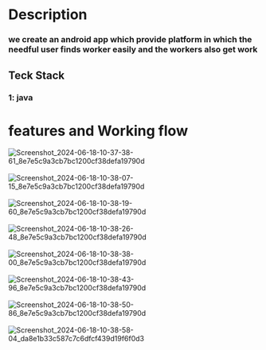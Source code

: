 # Description
### we create an android app which provide platform in which the needful user finds worker easily and the workers also get work
## Teck Stack
### 1: java

# features and Working flow

![Screenshot_2024-06-18-10-37-38-61_8e7e5c9a3cb7bc1200cf38defa19790d](https://github.com/KunjanPanchal/Linked-us/assets/157042147/81f75a0b-f1e0-4a9e-b9e2-efda79e4037d)  &nbsp; &nbsp; &nbsp;
![Screenshot_2024-06-18-10-38-07-15_8e7e5c9a3cb7bc1200cf38defa19790d](https://github.com/KunjanPanchal/Linked-us/assets/157042147/462e7306-0cf7-430e-b855-213c402b9aa4)  &nbsp; &nbsp; &nbsp;
![Screenshot_2024-06-18-10-38-19-60_8e7e5c9a3cb7bc1200cf38defa19790d](https://github.com/KunjanPanchal/Linked-us/assets/157042147/f98e295d-f5a4-468f-a301-270154ca8a40)  &nbsp; &nbsp; &nbsp;
![Screenshot_2024-06-18-10-38-26-48_8e7e5c9a3cb7bc1200cf38defa19790d](https://github.com/KunjanPanchal/Linked-us/assets/157042147/bc2fa6bd-39fe-4098-9924-d756d1a40f5b)  &nbsp; &nbsp; &nbsp;
![Screenshot_2024-06-18-10-38-38-00_8e7e5c9a3cb7bc1200cf38defa19790d](https://github.com/KunjanPanchal/Linked-us/assets/157042147/8624941d-dee0-4955-b1df-ccee17cf9754)  &nbsp; &nbsp; &nbsp;
![Screenshot_2024-06-18-10-38-43-96_8e7e5c9a3cb7bc1200cf38defa19790d](https://github.com/KunjanPanchal/Linked-us/assets/157042147/f04bc350-f3eb-4708-82f1-e738fbaab5bc)  &nbsp; &nbsp; &nbsp;
![Screenshot_2024-06-18-10-38-50-86_8e7e5c9a3cb7bc1200cf38defa19790d](https://github.com/KunjanPanchal/Linked-us/assets/157042147/3d625b7f-0038-4b65-9a2e-3d1fa7fa7f06)  &nbsp; &nbsp; &nbsp;
![Screenshot_2024-06-18-10-38-58-04_da8e1b33c587c7c6dfcf439d19f6f0d3](https://github.com/KunjanPanchal/Linked-us/assets/157042147/1807dc1c-d710-4486-9e2c-3e37fff9a07e)
